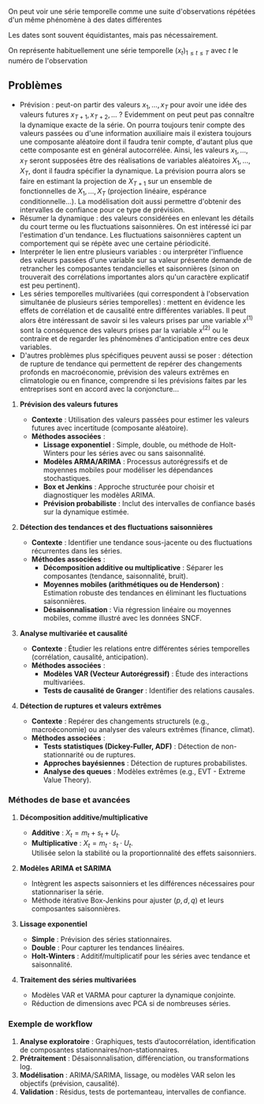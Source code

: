 On peut voir une série temporelle comme une suite d'observations répétées d'un même phénomène à des dates différentes

Les dates sont souvent équidistantes, mais pas nécessairement.

On représente habituellement une série temporelle $(x_t)_{1\leq t\leq T}$ avec $t$ le numéro de l'observation

## Problèmes

- Prévision : peut-on partir des valeurs $x_1,...,x_T$ pour avoir une idée des valeurs futures $x_{T+1},x_{T+2},...$ ? Evidemment on peut peut pas connaître la dynamique exacte de la série. On pourra toujours tenir compte des valeurs passées ou d'une information auxiliaire mais il existera toujours une composante aléatoire dont il faudra tenir compte, d'autant plus que cette composante est en général autocorrélée. Ainsi, les valeurs  $x_1,...,x_T$ seront supposées être des réalisations de variables aléatoires  $X_1,...,X_T$, dont il faudra spécifier la dynamique. La prévision pourra alors se faire en estimant la projection de $X_{T+1}$ sur un ensemble de fonctionnelles de  $X_1,...,X_T$ (projection linéaire, espérance conditionnelle...). La modélisation doit aussi permettre d'obtenir des intervalles de confiance pour ce type de prévision.
- Résumer la dynamique : des valeurs considérées en enlevant les détails du court terme ou les fluctuations saisonnières. On est intéressé ici par l'estimation d'un tendance. Les fluctuations saisonnières captent un comportement qui se répète avec une certaine périodicité.
- Interpréter le lien entre plusieurs variables : ou interpréter l'influence des valeurs passées d'une variable sur sa valeur présente demande de retrancher les composantes tendancielles et saisonnières (sinon on trouverait des corrélations importantes alors qu'un caractère explicatif est peu pertinent).
- Les séries temporelles multivariées (qui correspondent à l'observation simultanée de plusieurs séries temporelles) : mettent en évidence les effets de corrélation et de causalité entre différentes variables. Il peut alors être intéressant de savoir si les valeurs prises par une variable $x^{(1)}$ sont la conséquence des valeurs prises par la variable $x^{(2)}$ ou le contraire et de regarder les phénomènes d'anticipation entre ces deux variables.
- D'autres problèmes plus spécifiques peuvent aussi se poser : détection de rupture de tendance qui permettent de repérer des changements profonds en macroéconomie, prévision des valeurs extrêmes en climatologie ou en finance, comprendre si les prévisions faites par les entreprises sont en accord avec la conjoncture...

1. **Prévision des valeurs futures**
    - **Contexte** : Utilisation des valeurs passées pour estimer les valeurs futures avec incertitude (composante aléatoire).
    - **Méthodes associées** :
        - **Lissage exponentiel** : Simple, double, ou méthode de Holt-Winters pour les séries avec ou sans saisonnalité.
        - **Modèles ARMA/ARIMA** : Processus autorégressifs et de moyennes mobiles pour modéliser les dépendances stochastiques.
        - **Box et Jenkins** : Approche structurée pour choisir et diagnostiquer les modèles ARIMA.
        - **Prévision probabiliste** : Inclut des intervalles de confiance basés sur la dynamique estimée.
        
1. **Détection des tendances et des fluctuations saisonnières**
    - **Contexte** : Identifier une tendance sous-jacente ou des fluctuations récurrentes dans les séries.
    - **Méthodes associées** :
        - **Décomposition additive ou multiplicative** : Séparer les composantes (tendance, saisonnalité, bruit).
        - **Moyennes mobiles (arithmétiques ou de Henderson)** : Estimation robuste des tendances en éliminant les fluctuations saisonnières.
        - **Désaisonnalisation** : Via régression linéaire ou moyennes mobiles, comme illustré avec les données SNCF.
        
1. **Analyse multivariée et causalité**
    - **Contexte** : Étudier les relations entre différentes séries temporelles (corrélation, causalité, anticipation).
    - **Méthodes associées** :
        - **Modèles VAR (Vecteur Autorégressif)** : Étude des interactions multivariées.
        - **Tests de causalité de Granger** : Identifier des relations causales.

1. **Détection de ruptures et valeurs extrêmes**
    - **Contexte** : Repérer des changements structurels (e.g., macroéconomie) ou analyser des valeurs extrêmes (finance, climat).
    - **Méthodes associées** :
        - **Tests statistiques (Dickey-Fuller, ADF)** : Détection de non-stationnarité ou de ruptures.
        - **Approches bayésiennes** : Détection de ruptures probabilistes.
        - **Analyse des queues** : Modèles extrêmes (e.g., EVT - Extreme Value Theory).

### **Méthodes de base et avancées**

1. **Décomposition additive/multiplicative**
    - **Additive** : $X_t = m_t + s_t + U_t$.
    - **Multiplicative** : $X_t = m_t \cdot s_t \cdot U_t$​.  
        Utilisée selon la stabilité ou la proportionnalité des effets saisonniers.
        
2. **Modèles ARIMA et SARIMA**
    - Intègrent les aspects saisonniers et les différences nécessaires pour stationnariser la série.
    - Méthode itérative Box-Jenkins pour ajuster $(p, d, q)$ et leurs composantes saisonnières.
    
3. **Lissage exponentiel**
    - **Simple** : Prévision des séries stationnaires.
    - **Double** : Pour capturer les tendances linéaires.
    - **Holt-Winters** : Additif/multiplicatif pour les séries avec tendance et saisonnalité.
    
4. **Traitement des séries multivariées**
    - Modèles VAR et VARMA pour capturer la dynamique conjointe.
    - Réduction de dimensions avec PCA si de nombreuses séries.

### **Exemple de workflow**

1. **Analyse exploratoire** : Graphiques, tests d’autocorrélation, identification de composantes stationnaires/non-stationnaires.
2. **Prétraitement** : Désaisonnalisation, différenciation, ou transformations log.
3. **Modélisation** : ARIMA/SARIMA, lissage, ou modèles VAR selon les objectifs (prévision, causalité).
4. **Validation** : Résidus, tests de portemanteau, intervalles de confiance.